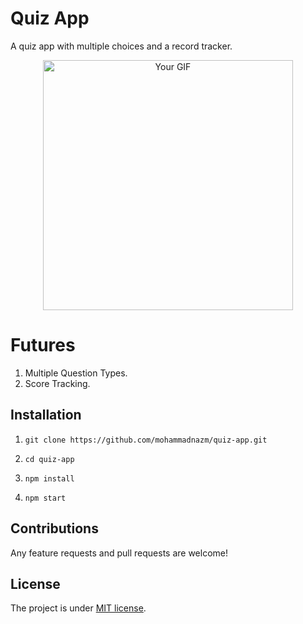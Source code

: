 # Quiz App

A quiz app with multiple choices and a record tracker.

<p align="center">
  <img src="https://github.com/mohammadnazm/quiz-app/assets/63538356/db6756c3-4954-4191-a83b-bf97197de285" alt="Your GIF" width="400" />
</p>


# Futures
1. Multiple Question Types.
2. Score Tracking.

## Installation

1. `git clone https://github.com/mohammadnazm/quiz-app.git`

2. `cd quiz-app`

3. `npm install`

4. `npm start`

## Contributions

Any feature requests and pull requests are welcome!

## License

The project is under [MIT license](https://choosealicense.com/licenses/mit/).
